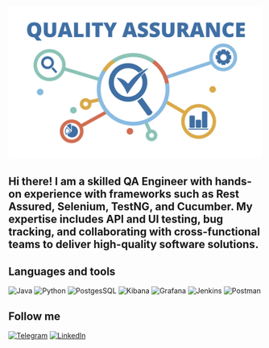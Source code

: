 [![Header](https://github.com/OleksandrTimofieiev/OleksandrTimofieiev/blob/main/assets/qa.png)](https://www.linkedin.com/in/oleksandr-timofieiev/)

## Hi there! I am a skilled QA Engineer with hands-on experience with frameworks such as Rest Assured, Selenium, TestNG, and Cucumber. My expertise includes API and UI testing, bug tracking, and collaborating with cross-functional teams to deliver high-quality software solutions.

## Languages and tools
![Java](https://img.shields.io/badge/-Java-090909?style=for-the-badge&logo=data:image/svg+xml;base64,PHN2ZyB4bWxucz0iaHR0cDovL3d3dy53My5vcmcvMjAwMC9zdmciIHdpZHRoPSIxMDAiIGhlaWdodD0iMTAwIj48cGF0aCBkPSJNNzUgMjBjLTYuNi0uNC0xMi4zIDMuNi0xMi4zIDkuMiAwIDQuMiAzLjMgNy4zIDcuNSA3LjMgMy4xIDAgNy4xLTMuMiA3LjUtNy40IDAtNS42LTUuMy05LjYtMTIuNCA5LjYiIGZpbGw9IiNGMjQyMjIiLz48L3N2Zz4=)
![Python](https://img.shields.io/badge/-Python-090909?style=for-the-badge&logo=python&logoColor=FF0000)
![PostgesSQL](https://img.shields.io/badge/-PostgesSQL-090909?style=for-the-badge&logo=postgresql&logoColor=FF0000)
![Kibana](https://img.shields.io/badge/-Kibana-090909?style=for-the-badge&logo=Kibana&logoColor=FF0000)
![Grafana](https://img.shields.io/badge/-Grafana-090909?style=for-the-badge&logo=Grafana&logoColor=FF0000)
![Jenkins](https://img.shields.io/badge/-Jenkins-090909?style=for-the-badge&logo=Jenkins&logoColor=FF0000)
![Postman](https://img.shields.io/badge/-Postman-090909?style=for-the-badge&logo=Postman&logoColor=FF0000)

## Follow me
[![Telegram](https://img.shields.io/badge/-Telegram-090909?style=for-the-badge&logo=Telegram&logoColor=FF0000)](https://t.me/al9xxx)
[![LinkedIn](https://img.shields.io/badge/-LinkedIn-090909?style=for-the-badge&logo=inspire&logoColor=FF0000)](https://www.linkedin.com/in/oleksandr-timofieiev/)
